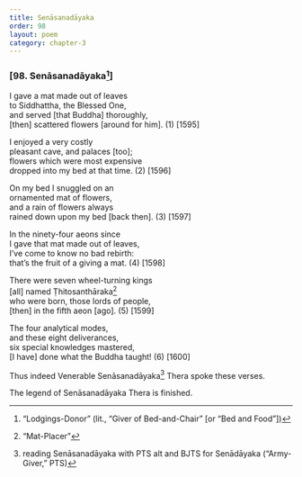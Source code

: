 ```yaml
---
title: Senāsanadāyaka
order: 98
layout: poem
category: chapter-3
---
```


### \[98. Senāsanadāyaka[^1]\]

I gave a mat made out of leaves  
to Siddhattha, the Blessed One,  
and served \[that Buddha\] thoroughly,  
\[then\] scattered flowers \[around for him\]. (1) \[1595\]

I enjoyed a very costly  
pleasant cave, and palaces \[too\];  
flowers which were most expensive  
dropped into my bed at that time. (2) \[1596\]

On my bed I snuggled on an  
ornamented mat of flowers,  
and a rain of flowers always  
rained down upon my bed \[back then\]. (3) \[1597\]

In the ninety-four aeons since  
I gave that mat made out of leaves,  
I’ve come to know no bad rebirth:  
that’s the fruit of a giving a mat. (4) \[1598\]

There were seven wheel-turning kings  
\[all\] named Ṭhitosanthāraka[^2]  
who were born, those lords of people,  
\[then\] in the fifth aeon \[ago\]. (5) \[1599\]

The four analytical modes,  
and these eight deliverances,  
six special knowledges mastered,  
\[I have\] done what the Buddha taught! (6) \[1600\]

Thus indeed Venerable Senāsanadāyaka[^3] Thera spoke these verses.

The legend of Senāsanadāyaka Thera is finished.

[^1]: “Lodgings-Donor” (lit., “Giver of Bed-and-Chair” \[or “Bed and Food”\])

[^2]: “Mat-Placer”

[^3]: reading Senāsanadāyaka with PTS alt and BJTS for Senādāyaka (“Army-Giver,” PTS)
